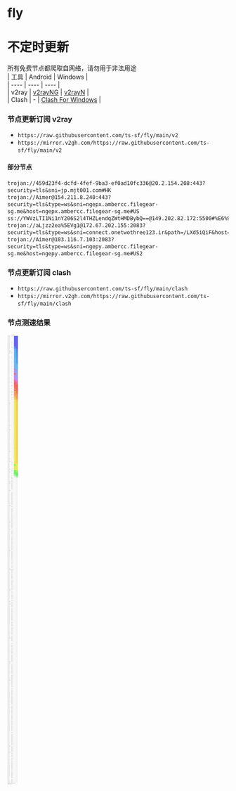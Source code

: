 # fly
# 不定时更新
所有免费节点都爬取自网络，请勿用于非法用途  
|  工具  | Android  | Windows  |  
|  ----  | ----   | ----  |  
| v2ray  | [v2rayNG](https://github.com/2dust/v2rayNG/releases) | [v2rayN](https://github.com/2dust/v2rayN/releases) |  
| Clash  | - | [Clash For Windows](https://github.com/2dust/clashN/releases) | 
  
### 节点更新订阅  v2ray
- `https://raw.githubusercontent.com/ts-sf/fly/main/v2`  
- `https://mirror.v2gh.com/https://raw.githubusercontent.com/ts-sf/fly/main/v2`  

#### 部分节点  
``` 
trojan://459d23f4-dcfd-4fef-9ba3-ef0ad10fc336@20.2.154.208:443?security=tls&sni=jp.mjt001.com#HK
trojan://Aimer@154.211.8.240:443?security=tls&type=ws&sni=ngepx.ambercc.filegear-sg.me&host=ngepx.ambercc.filegear-sg.me#US
ss://YWVzLTI1Ni1nY206S2l4THZLendqZWtHMDBybQ==@149.202.82.172:5500#%E6%9C%AA%E7%9F%A5%201.7MB%2Fs
trojan://aLjzz2ea%5EVg1@172.67.202.155:2083?security=tls&type=ws&sni=connect.onetwothree123.ir&path=/LXd5iQiF&host=connect.onetwothree123.ir#%E6%9C%AA%E7%9F%A52
trojan://Aimer@103.116.7.103:2083?security=tls&type=ws&sni=ngepy.ambercc.filegear-sg.me&host=ngepy.ambercc.filegear-sg.me#US2
```
### 节点更新订阅  clash
- `https://raw.githubusercontent.com/ts-sf/fly/main/clash`  
- `https://mirror.v2gh.com/https://raw.githubusercontent.com/ts-sf/fly/main/clash`  

### 节点测速结果
![image](traffic.png)

